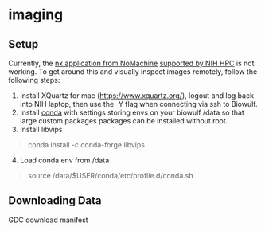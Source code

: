 # imaging
## Setup
Currently, the [nx application from NoMachine](https://www.nomachine.com/) [supported by NIH HPC](https://hpc.nih.gov/docs/connect.html) is not working. To get around this and visually inspect images remotely, follow the following steps:

1. Install XQuartz for mac (https://www.xquartz.org/), logout and log back into NIH laptop, then use the -Y flag when connecting via ssh to Biowulf. 
2. Install [conda](https://hpc.nih.gov/apps/python.html#envs) with settings storing envs on your biowulf /data so that large custom packages packages can be installed without root. 
3. Install libvips 
> conda install -c conda-forge libvips
4. Load conda env from /data
> source /data/$USER/conda/etc/profile.d/conda.sh

## Downloading Data 

GDC download manifest
